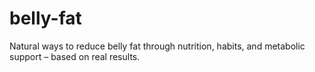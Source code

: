 # belly-fat
Natural ways to reduce belly fat through nutrition, habits, and metabolic support – based on real results.
